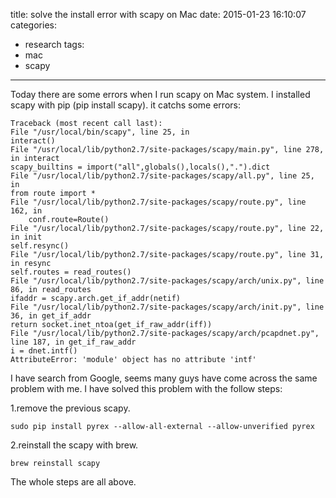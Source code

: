 title: solve the install error with scapy on Mac
date: 2015-01-23 16:10:07
categories: 
- research
tags:
- mac
- scapy
---

Today there are some errors when I run scapy on Mac system. I installed scapy with pip (pip install scapy). it catchs some errors:
<!-- more -->	

	Traceback (most recent call last):
	File "/usr/local/bin/scapy", line 25, in 
	interact()
	File "/usr/local/lib/python2.7/site-packages/scapy/main.py", line 278, in interact
	scapy_builtins = import("all",globals(),locals(),".").dict
	File "/usr/local/lib/python2.7/site-packages/scapy/all.py", line 25, in 
	from route import *
	File "/usr/local/lib/python2.7/site-packages/scapy/route.py", line 162, in 
		conf.route=Route()
	File "/usr/local/lib/python2.7/site-packages/scapy/route.py", line 22, in init
	self.resync()
	File "/usr/local/lib/python2.7/site-packages/scapy/route.py", line 31, in resync
	self.routes = read_routes()
	File "/usr/local/lib/python2.7/site-packages/scapy/arch/unix.py", line 86, in read_routes
	ifaddr = scapy.arch.get_if_addr(netif)
	File "/usr/local/lib/python2.7/site-packages/scapy/arch/init.py", line 36, in get_if_addr
	return socket.inet_ntoa(get_if_raw_addr(iff))
	File "/usr/local/lib/python2.7/site-packages/scapy/arch/pcapdnet.py", line 187, in get_if_raw_addr
	i = dnet.intf()
	AttributeError: 'module' object has no attribute 'intf'
	
I have search from Google, seems many guys have come across the same problem with me. I have solved this problem with the follow steps:

1.remove the previous scapy.
	
	sudo pip install pyrex --allow-all-external --allow-unverified pyrex
	
2.reinstall the scapy with brew.
	
	brew reinstall scapy 
	
The whole steps are all above.